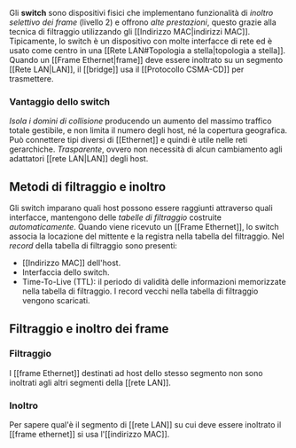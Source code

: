 Gli __switch__ sono dispositivi fisici che implementano funzionalità di _inoltro selettivo dei frame_ (livello 2) e offrono _alte prestazioni_, questo grazie alla tecnica di filtraggio utilizzando gli [[Indirizzo MAC|indirizzi MAC]].
Tipicamente, lo switch è un dispositivo con molte interfacce di rete ed è usato come centro in una [[Rete LAN#Topologia a stella|topologia a stella]].
Quando un [[Frame Ethernet|frame]] deve essere inoltrato su un segmento [[Rete LAN|LAN]], il [[bridge]] usa il [[Protocollo CSMA-CD]] per trasmettere.

### Vantaggio dello switch
_Isola i domini di collisione_ producendo un aumento del massimo traffico totale gestibile, e non limita il numero degli host, né la copertura geografica.
Può connettere tipi diversi di [[Ethernet]] e quindi è utile nelle reti gerarchiche.
_Trasparente_, ovvero non necessità di alcun cambiamento agli adattatori [[rete LAN|LAN]] degli host.

## Metodi di filtraggio e inoltro
Gli switch imparano quali host possono essere raggiunti attraverso quali interfacce, mantengono delle _tabelle di filtraggio_ costruite _automaticamente_.
Quando viene ricevuto un [[Frame Ethernet]], lo switch associa la locazione del mittente e la registra nella tabella del filtraggio.
Nel _record_ della tabella di filtraggio sono presenti:
- [[Indirizzo MAC]] dell'host.
- Interfaccia dello switch.
- Time-To-Live (TTL): il periodo di validità delle informazioni memorizzate nella tabella di filtraggio.
I record vecchi nella tabella di filtraggio vengono scaricati.

## Filtraggio e inoltro dei frame
### Filtraggio
I [[frame Ethernet]] destinati ad host dello stesso segmento non sono inoltrati agli altri segmenti della [[rete LAN]].

### Inoltro
Per sapere qual'è il segmento di [[rete LAN]] su cui deve essere inoltrato il [[frame ethernet]] si usa l'[[indirizzo MAC]].
